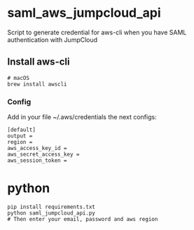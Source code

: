 # saml_aws_jumpcloud_api
Script to generate credential for aws-cli when you have SAML authentication with JumpCloud

## Install aws-cli

```
# macOS
brew install awscli
```

### Config

Add in your file ~/.aws/credentials the next configs:

```
[default]
output =
region =
aws_access_key_id =
aws_secret_access_key =
aws_session_token =
```



# python

```
pip install requirements.txt
python saml_jumpcloud_api.py
# Then enter your email, password and aws region
```
